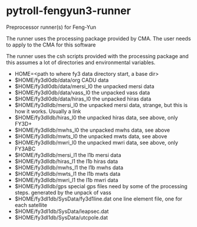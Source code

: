 # pytroll-fengyun3-runner
Preprocessor runner(s) for Feng-Yun

The runner uses the processing package provided by CMA. The user needs to apply
to the CMA for this software

The runner uses the csh scripts provided with the processing package
and this assumes a lot of directories and environmental variables.

- HOME=<path to where fy3 data directory start, a base dir>
- $HOME/fy3dl0db/data/org      CADU data
- $HOME/fy3dl0db/data/mersi_l0 the unpacked mersi data
- $HOME/fy3dl0db/data/vass_l0  the unpacked vass data
- $HOME/fy3dl0db/data/hiras_l0 the unpacked hiras data
- $HOME/fy3dlldb/mersi_l0      the unpacked mersi data, strange, but this is how it works. Usually a link 
- $HOME/fy3dlldb/hiras_l0      the unpacked hiras data, see above, only FY3D+
- $HOME/fy3dlldb/mwhs_l0       the unpacked mwhs data, see above
- $HOME/fy3dlldb/mwts_l0       the unpacked mwts data, see above
- $HOME/fy3dlldb/mwri_l0       the unpacked mwri data, see above, only FY3ABC
- $HOME/fy3dlldb/mersi_l1      the l1b mersi data
- $HOME/fy3dlldb/hiras_l1      the l1b hiras data
- $HOME/fy3dlldb/mwhs_l1       the l1b mwhs data
- $HOME/fy3dlldb/mwts_l1       the l1b mwts data
- $HOME/fy3dlldb/mwri_l1       the l1b mwri data
- $HOME/fy3dlldb/gps           special gps files need by some of the processing steps. generated by the unpack of vass
- $HOME/fy3dl1db/SysData/fy3d1line.dat one line element file, one for each satellite
- $HOME/fy3dl1db/SysData/leapsec.dat
- $HOME/fy3dl1db/SysData/utcpole.dat
